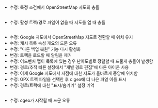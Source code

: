 ##

- 수정: 특정 조건에서 OpenStreetMap 지도의 충돌

##

- 수정: 활성 트랙/경로 파일이 없을 때 지도를 열 때 충돌

##

- 수정: Google 지도에서 OpenStreetMap 지도로 전환할 때 위치 유지
- 수정: 캐시 목록 속성 개요의 드문 오류
- 수정: "다른 백업 복원" 기능 다시 활성화
- 변경: 트랙을 로드할 때 알림을 제거
- 수정: 어드벤처 랩이 목록에 있는 경우 난이도별로 정렬할 때 드물게 충돌이 발생함
- 변경: 경로/추적 빠른 설정에서 "개별 경로 편집"에 다른 아이콘 사용
- 수정: 이제 Google 지도에서 지점에 대한 지도가 올바르게 중앙에 위치함
- 수정: GPX 트랙 파일을 선택한 후 c:geo에 더 나은 파일 이름 표시
- 수정: 경로/트랙에 대한 "표시/숨기기" 설정 기억

##

- 수정: cgeo가 시작될 때 드문 오류
